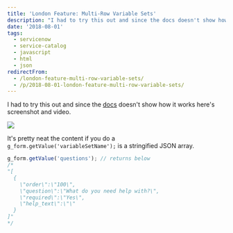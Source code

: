 ```yaml
---
title: 'London Feature: Multi-Row Variable Sets'
description: "I had to try this out and since the docs doesn't show how it works here's screenshot and video.\r\n\r\n!\r\n\r\n\r\n\r\nIt's pretty neat the content if you do a g_form.g..."
date: '2018-08-01'
tags:
  - servicenow
  - service-catalog
  - javascript
  - html
  - json
redirectFrom:
  - /london-feature-multi-row-variable-sets/
  - /p/2018-08-01-london-feature-multi-row-variable-sets/
---
```


<!--StartFragment-->

I had to try this out and since the [docs](https://docs.servicenow.com/bundle/london-it-service-management/page/product/service-catalog-management/task/t_CreateAVariableSet.html) doesn't show how it works here's screenshot and video.

![](/assets/images/longon-variable-sets-1.png)

<!--StartFragment-->

It's pretty neat the content if you do a `g_form.getValue('variableSetName');` is a stringified JSON array.

<!--EndFragment-->

<!--StartFragment-->

```javascript
g_form.getValue('questions'); // returns below
/*
"[
  {
    \"order\":\"100\",
    \"question\":\"What do you need help with?\",
    \"required\":\"Yes\",
    \"help_text\":\"\"
  }
]"
*/
```

<!--EndFragment-->